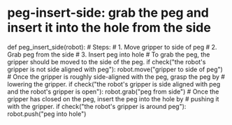 

# peg-insert-side: grab the peg and insert it into the hole from the side
def peg_insert_side(robot):
    # Steps:
    #  1. Move gripper to side of peg
    #  2. Grab peg from the side 
    #  3. Insert peg into hole
    # To grab the peg, the gripper should be moved to the side of the peg.
    if check("the robot's gripper is not side aligned with peg"):
        robot.move("gripper to side of peg")
    # Once the gripper is roughly side-aligned with the peg, grasp the peg by 
    # lowering the gripper.
    if check("the robot's gripper is side aligned with peg and the robot's gripper is open"):
        robot.grab("peg from side")
    # Once the gripper has closed on the peg, insert the peg into the hole by 
    # pushing it with the gripper.
    if check("the robot's gripper is around peg"):
        robot.push("peg into hole")